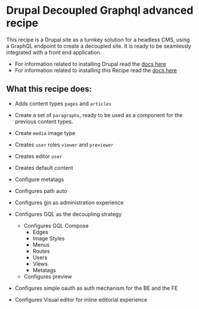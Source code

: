# Drupal Decoupled Graphql advanced recipe

This recipe is a Drupal site as a turnkey solution for a headless CMS, using a GraphQL endpoint to create a decoupled site. It is ready to be seamlessly integrated with a front end application.

- For information related to installing Drupal read the [docs here](https://drupal-decoupled.octahedroid.com/docs/getting-started/drupal/install)
- For information related to installing this Recipe read the [docs here](https://drupal-decoupled.octahedroid.com/docs/getting-started/drupal/extend)

## What this recipe does:

- Adds content types `pages` and `articles`

- Create a set of `paragraphs`, ready to be used as a component for the previous content types.

- Create `media` image type

- Creates `user` roles `viewer` and `previewer`

- Creates editor `user`

- Creates default content

- Configure metatags

- Configures path auto

- Configures gin as administration experience

- Configures GQL as the decoupling strategy

  - Configures GQL Compose
    - Edges
    - Image Styles
    - Menus
    - Routes
    - Users
    - Views
    - Metatags
  - Configures preview

- Configures simple oauth as auth mechanism for the BE and the FE

- Configures Visual editor for inline editorial experience 

